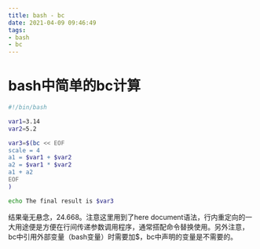 ```yaml
---
title: bash - bc
date: 2021-04-09 09:46:49
tags:
- bash
- bc
---
```

# bash中简单的bc计算

``` bash bc_test.sh
#!/bin/bash

var1=3.14
var2=5.2

var3=$(bc << EOF
scale = 4
a1 = $var1 + $var2
a2 = $var1 * $var2
a1 + a2
EOF
)

echo The final result is $var3
```

结果毫无悬念，24.668。注意这里用到了here document语法，行内重定向的一大用途便是方便在行间传递参数调用程序，通常搭配命令替换使用。另外注意，bc中引用外部变量（bash变量）时需要加$，bc中声明的变量是不需要的。